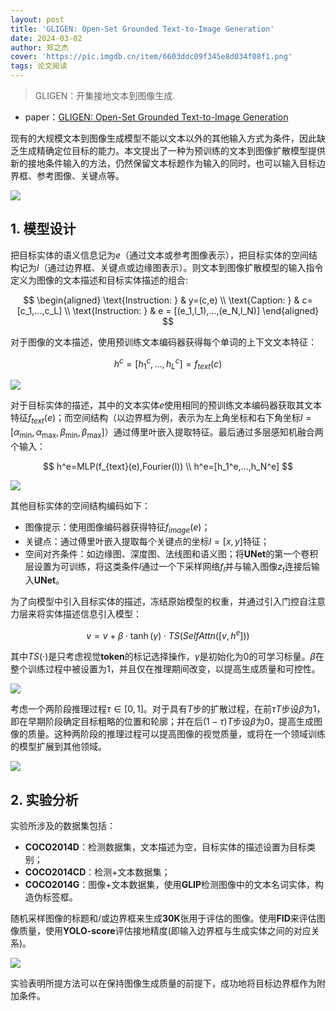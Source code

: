 ```yaml
---
layout: post
title: 'GLIGEN: Open-Set Grounded Text-to-Image Generation'
date: 2024-03-02
author: 郑之杰
cover: 'https://pic.imgdb.cn/item/6603ddc09f345e8d034f08f1.png'
tags: 论文阅读
---
```


> GLIGEN：开集接地文本到图像生成.

- paper：[GLIGEN: Open-Set Grounded Text-to-Image Generation](https://arxiv.org/abs/2301.07093)

现有的大规模文本到图像生成模型不能以文本以外的其他输入方式为条件，因此缺乏生成精确定位目标的能力。本文提出了一种为预训练的文本到图像扩散模型提供新的接地条件输入的方法，仍然保留文本标题作为输入的同时，也可以输入目标边界框、参考图像、关键点等。

![](https://pic.imgdb.cn/item/66457c7dd9c307b7e9094560.png)

## 1. 模型设计

把目标实体的语义信息记为$e$（通过文本或参考图像表示），把目标实体的空间结构记为$l$（通过边界框、关键点或边缘图表示）。则文本到图像扩散模型的输入指令定义为图像的文本描述和目标实体描述的组合:

$$
\begin{aligned}
\text{Instruction: } & y=(c,e) \\
\text{Caption: } & c=[c_1,...,c_L] \\
\text{Instruction: } & e = [(e_1,l_1),...,(e_N,l_N)]
\end{aligned}
$$

对于图像的文本描述，使用预训练文本编码器获得每个单词的上下文文本特征：

$$
h^c=[h_1^c,...,h_L^c] = f_{text}(c)
$$

![](https://pic.imgdb.cn/item/66457cc8d9c307b7e9099399.png)

对于目标实体的描述，其中的文本实体$e$使用相同的预训练文本编码器获取其文本特征$f_{text}(e)$；而空间结构（以边界框为例，表示为左上角坐标和右下角坐标$l=[\alpha_{\min},\alpha_{\max}, \beta_{\min}, \beta_{\max}]$）通过傅里叶嵌入提取特征。最后通过多层感知机融合两个输入：

$$
h^e=MLP(f_{text}(e),Fourier(l)) \\
h^e=[h_1^e,...,h_N^e]
$$

![](https://pic.imgdb.cn/item/66457cd9d9c307b7e909a2b2.png)

其他目标实体的空间结构编码如下：
- 图像提示：使用图像编码器获得特征$f_{image}(e)$；
- 关键点：通过傅里叶嵌入提取每个关键点的坐标$l=[x,y]$特征；
- 空间对齐条件：如边缘图、深度图、法线图和语义图；将**UNet**的第一个卷积层设置为可训练，将这类条件$l$通过一个下采样网络$f_l$并与输入图像$z_t$连接后输入**UNet**。

为了向模型中引入目标实体的描述，冻结原始模型的权重，并通过引入门控自注意力层来将实体描述信息引入模型：

$$
v = v+\beta\cdot \tanh(\gamma) \cdot TS(SelfAttn([v,h^e]))
$$

其中$TS(·)$是只考虑视觉**token**的标记选择操作，$γ$是初始化为$0$的可学习标量。$β$在整个训练过程中被设置为$1$，并且仅在推理期间改变，以提高生成质量和可控性。

![](https://pic.imgdb.cn/item/6645cf7bd9c307b7e99083fd.png)

考虑一个两阶段推理过程$τ∈[0,1]$。对于具有$T$步的扩散过程，在前$τT$步设$β$为$1$，即在早期阶段确定目标粗略的位置和轮廓；并在后$(1−τ)T$步设$β$为$0$，提高生成图像的质量。这种两阶段的推理过程可以提高图像的视觉质量，或将在一个领域训练的模型扩展到其他领域。

![](https://pic.imgdb.cn/item/6646c279d9c307b7e9aa634e.png)


## 2. 实验分析

实验所涉及的数据集包括：
- **COCO2014D**：检测数据集，文本描述为空，目标实体的描述设置为目标类别；
- **COCO2014CD**：检测+文本数据集；
- **COCO2014G**：图像+文本数据集，使用**GLIP**检测图像中的文本名词实体，构造伪标签框。

随机采样图像的标题和/或边界框来生成**30K**张用于评估的图像。使用**FID**来评估图像质量，使用**YOLO-score**评估接地精度(即输入边界框与生成实体之间的对应关系)。

![](https://pic.imgdb.cn/item/6646c865d9c307b7e9b0c417.png)

实验表明所提方法可以在保持图像生成质量的前提下，成功地将目标边界框作为附加条件。